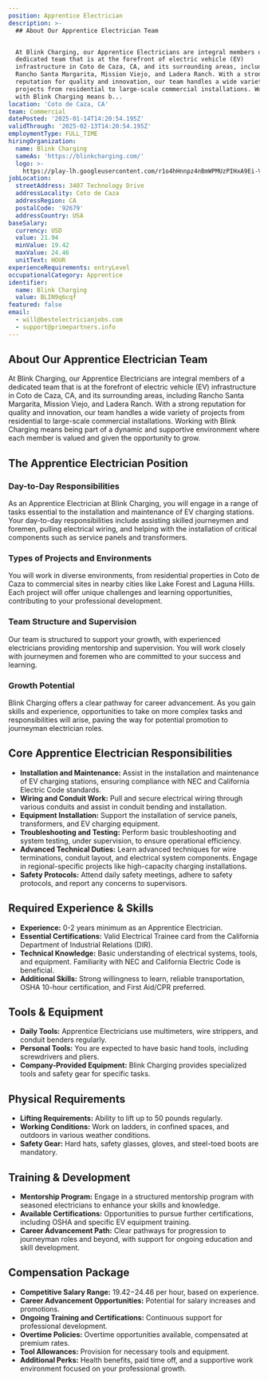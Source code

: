 ```yaml
---
position: Apprentice Electrician
description: >-
  ## About Our Apprentice Electrician Team


  At Blink Charging, our Apprentice Electricians are integral members of a
  dedicated team that is at the forefront of electric vehicle (EV)
  infrastructure in Coto de Caza, CA, and its surrounding areas, including
  Rancho Santa Margarita, Mission Viejo, and Ladera Ranch. With a strong
  reputation for quality and innovation, our team handles a wide variety of
  projects from residential to large-scale commercial installations. Working
  with Blink Charging means b...
location: 'Coto de Caza, CA'
team: Commercial
datePosted: '2025-01-14T14:20:54.195Z'
validThrough: '2025-02-13T14:20:54.195Z'
employmentType: FULL_TIME
hiringOrganization:
  name: Blink Charging
  sameAs: 'https://blinkcharging.com/'
  logo: >-
    https://play-lh.googleusercontent.com/r1o4hHnnpz4nBmWPMUzPIHxA9Ei-VcabK1yDpBVkCu19UOeZFBlBhD7-uE7q9TlSEJo
jobLocation:
  streetAddress: 3407 Technology Drive
  addressLocality: Coto de Caza
  addressRegion: CA
  postalCode: '92679'
  addressCountry: USA
baseSalary:
  currency: USD
  value: 21.94
  minValue: 19.42
  maxValue: 24.46
  unitText: HOUR
experienceRequirements: entryLevel
occupationalCategory: Apprentice
identifier:
  name: Blink Charging
  value: BLIN9q6cqf
featured: false
email:
  - will@bestelectricianjobs.com
  - support@primepartners.info
---
```




## About Our Apprentice Electrician Team

At Blink Charging, our Apprentice Electricians are integral members of a dedicated team that is at the forefront of electric vehicle (EV) infrastructure in Coto de Caza, CA, and its surrounding areas, including Rancho Santa Margarita, Mission Viejo, and Ladera Ranch. With a strong reputation for quality and innovation, our team handles a wide variety of projects from residential to large-scale commercial installations. Working with Blink Charging means being part of a dynamic and supportive environment where each member is valued and given the opportunity to grow.

## The Apprentice Electrician Position

### Day-to-Day Responsibilities

As an Apprentice Electrician at Blink Charging, you will engage in a range of tasks essential to the installation and maintenance of EV charging stations. Your day-to-day responsibilities include assisting skilled journeymen and foremen, pulling electrical wiring, and helping with the installation of critical components such as service panels and transformers.

### Types of Projects and Environments

You will work in diverse environments, from residential properties in Coto de Caza to commercial sites in nearby cities like Lake Forest and Laguna Hills. Each project will offer unique challenges and learning opportunities, contributing to your professional development.

### Team Structure and Supervision

Our team is structured to support your growth, with experienced electricians providing mentorship and supervision. You will work closely with journeymen and foremen who are committed to your success and learning.

### Growth Potential

Blink Charging offers a clear pathway for career advancement. As you gain skills and experience, opportunities to take on more complex tasks and responsibilities will arise, paving the way for potential promotion to journeyman electrician roles.

## Core Apprentice Electrician Responsibilities

- **Installation and Maintenance:** Assist in the installation and maintenance of EV charging stations, ensuring compliance with NEC and California Electric Code standards.
- **Wiring and Conduit Work:** Pull and secure electrical wiring through various conduits and assist in conduit bending and installation.
- **Equipment Installation:** Support the installation of service panels, transformers, and EV charging equipment.
- **Troubleshooting and Testing:** Perform basic troubleshooting and system testing, under supervision, to ensure operational efficiency.
- **Advanced Technical Duties:** Learn advanced techniques for wire terminations, conduit layout, and electrical system components. Engage in regional-specific projects like high-capacity charging installations.
- **Safety Protocols:** Attend daily safety meetings, adhere to safety protocols, and report any concerns to supervisors.

## Required Experience & Skills

- **Experience:** 0-2 years minimum as an Apprentice Electrician.
- **Essential Certifications:** Valid Electrical Trainee card from the California Department of Industrial Relations (DIR).
- **Technical Knowledge:** Basic understanding of electrical systems, tools, and equipment. Familiarity with NEC and California Electric Code is beneficial.
- **Additional Skills:** Strong willingness to learn, reliable transportation, OSHA 10-hour certification, and First Aid/CPR preferred.

## Tools & Equipment

- **Daily Tools:** Apprentice Electricians use multimeters, wire strippers, and conduit benders regularly.
- **Personal Tools:** You are expected to have basic hand tools, including screwdrivers and pliers.
- **Company-Provided Equipment:** Blink Charging provides specialized tools and safety gear for specific tasks.

## Physical Requirements

- **Lifting Requirements:** Ability to lift up to 50 pounds regularly.
- **Working Conditions:** Work on ladders, in confined spaces, and outdoors in various weather conditions.
- **Safety Gear:** Hard hats, safety glasses, gloves, and steel-toed boots are mandatory.

## Training & Development

- **Mentorship Program:** Engage in a structured mentorship program with seasoned electricians to enhance your skills and knowledge.
- **Available Certifications:** Opportunities to pursue further certifications, including OSHA and specific EV equipment training.
- **Career Advancement Path:** Clear pathways for progression to journeyman roles and beyond, with support for ongoing education and skill development.

## Compensation Package

- **Competitive Salary Range:** $19.42-$24.46 per hour, based on experience.
- **Career Advancement Opportunities:** Potential for salary increases and promotions.
- **Ongoing Training and Certifications:** Continuous support for professional development.
- **Overtime Policies:** Overtime opportunities available, compensated at premium rates.
- **Tool Allowances:** Provision for necessary tools and equipment.
- **Additional Perks:** Health benefits, paid time off, and a supportive work environment focused on your professional growth.